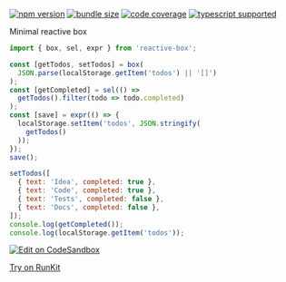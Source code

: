 [![npm version](https://img.shields.io/npm/v/reactive-box?style=flat-square)](https://www.npmjs.com/package/reactive-box) [![bundle size](https://img.shields.io/bundlephobia/minzip/reactive-box?style=flat-square)](https://bundlephobia.com/result?p=reactive-box) [![code coverage](https://img.shields.io/coveralls/github/betula/reactive-box?style=flat-square)](https://coveralls.io/github/betula/reactive-box) [![typescript supported](https://img.shields.io/npm/types/typescript?style=flat-square)](./src/main.d.ts)

Minimal reactive box

```javascript
import { box, sel, expr } from 'reactive-box';

const [getTodos, setTodos] = box(
  JSON.parse(localStorage.getItem('todos') || '[]')
);
const [getCompleted] = sel(() =>
  getTodos().filter(todo => todo.completed)
);
const [save] = expr(() => {
  localStorage.setItem('todos', JSON.stringify(
    getTodos()
  ));
});
save();

setTodos([
  { text: 'Idea', completed: true },
  { text: 'Code', completed: true },
  { text: 'Tests', completed: false },
  { text: 'Docs', completed: false },
]);
console.log(getCompleted());
console.log(localStorage.getItem('todos'));

```

[![Edit on CodeSandbox](https://codesandbox.io/static/img/play-codesandbox.svg)](https://codesandbox.io/s/minimal-todos-on-reactive-box-tkj1n?expanddevtools=1&fontsize=14&hidenavigation=1&module=%2Fsrc%2Findex.js)

[Try on RunKit](https://runkit.com/betula/5fae378c6cf6c5001b79c59c)

